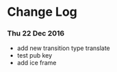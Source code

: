 # Change Log

### Thu 22 Dec 2016
* add new transition type translate
* test pub key
* add ice frame